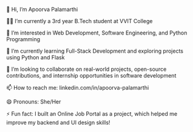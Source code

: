 👋 Hi, I’m Apoorva Palamarthi

👩‍🎓 I’m currently a 3rd year B.Tech student at VVIT College

👀 I’m interested in Web Development, Software Engineering, and Python Programming

🌱 I’m currently learning Full-Stack Development and exploring projects using Python and Flask

💞️ I’m looking to collaborate on real-world projects, open-source contributions, and internship opportunities in software development

📫 How to reach me: linkedin.com/in/apoorva-palamarthi

😄 Pronouns: She/Her

⚡ Fun fact: I built an Online Job Portal as a project, which helped me improve my backend and UI design skills!

<!---
apoorvapalamarthi/apoorvapalamarthi is a ✨ special ✨ repository because its `README.md` (this file) appears on your GitHub profile.
You can click the Preview link to take a look at your changes.
--->
